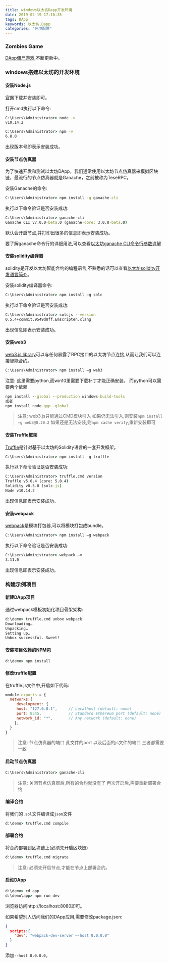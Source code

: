 ```yaml
---
title: windows以太坊Dapp开发环境
date: 2019-02-19 17:16:35
tags: DApp
keywords: 以太坊,Dapp
categories: "环境配置"
---
```

### Zombies Game
[DApp僵尸游戏](https://github.com/yuhongjing/ChainBlock_Zombies),不断更新中。
<!--more-->

### windows搭建以太坊的开发环境
#### 安装Node.js
[官网](https://nodejs.org/zh-cn/)下载并安装即可。  

打开cmd执行以下命令:
```cmd
C:\Users\Administrator> node -v
v10.14.2

C:\Users\Administrator> npm -v
6.8.0
```
出现版本号即表示安装成功。


#### 安装节点仿真器
为了快速开发和测试以太坊DApp，我们通常使用以太坊节点仿真器来模拟区块链，最流行的节点仿真器就是Ganache，之前被称为TeseRPC。

安装Ganache的命令:
```cmd
C:\Users\Administrator> npm install -g ganache-cli
```

执行以下命令验证是否安装成功:
```cmd
C:\Users\Administrator> ganache-cli
Ganache CLI v7.0.0-beta.0 (ganache-core: 3.0.0-beta.0)
```
默认会开启节点,并打印出很多的信息即表示安装成功。

要了解ganache命令行的详细用法,可以查看[以太坊ganache CLI命令行参数详解](https://my.oschina.net/u/3794778/blog/1799768)

#### 安装solidity编译器
solidity是开发以太坊智能合约的编程语言,不熟悉的话可以查看[以太坊solidity开发语言简介](https://my.oschina.net/u/3794778/blog/1799912)。

安装solidity编译器命令:
```cmd
C:\Users\Administrator> npm install –g solc
```

执行以下命令验证是否安装成功:
```cmd
C:\Users\Administrator> solcjs --version
0.5.4+commit.9549d8ff.Emscripten.clang
```
出现信息即表示安装成功。

#### 安装web3
[web3.js library](http://web3.tryblockchain.org/)可以与任何暴露了RPC接口的以太坊节点连接,从而让我们可以连接智能合约。

```cmd
C:\Users\Administrator> npm install –g web3
```

注意: 这里需要python,而win10里需要下载补丁才能正确安装。
而python可以需要两个依赖
```cmd
npm install --global --production windows-build-tools
或者
npm install node-gyp -global
```

> 注意: 
  web3.js只能通过CMD模块引入
  如果仍无法引入,则安装`npm install –g web3@0.20.2`
  如果还是无法安装,则`npm cache verify`,重新安装即可


#### 安装Truffle框架
[Truffle](http://truffle.tryblockchain.org/)是针对基于以太坊的Solidity语言的一套开发框架。
```cmd
C:\Users\Administrator> npm install –g truffle
```

执行以下命令验证是否安装成功:
```cmd
C:\Users\Administrator> truffle.cmd version
Truffle v5.0.4 (core: 5.0.4)
Solidity v0.5.0 (solc-js)
Node v10.14.2
```
出现信息即表示安装成功。

#### 安装webpack
[webpack](https://www.webpackjs.com/)是模块打包器,可以将模块打包成bundle。
```cmd 
C:\Users\Administrator> npm install –g webpack
```

执行以下命令验证是否安装成功:
```cmd
C:\Users\Administrator> webpack –v
3.11.0
```
出现信息即表示安装成功。

### 构建示例项目
#### 新建DApp项目
通过webpack模板初始化项目骨架架构:
```cmd
d:\demo> truffle.cmd unbox webpack
Downloading…
Unpacking…
Setting up…
Unbox successful. Sweet!
```

#### 安装项目依赖的NPM包
```cmd 
d:\demo> npm install
```

#### 修改truffle配置
在truffle.js文件中,开启如下代码:
```js
module.exports = {
  networks:{
     development: {
     host: "127.0.0.1",     // Localhost (default: none)
     port: 8545,            // Standard Ethereum port (default: none)
     network_id: "*",       // Any network (default: none)
    },
  }
}
```

> 注意:
  节点仿真器的端口
  此文件的port
  以及后面的js文件的端口
  三者都需要一致
 
#### 启动节点仿真器
```cmd
C:\Users\Administrator> ganache-cli
```
> 注意:
  关闭节点仿真器后,所有的合约就没有了
  再次开启后,需要重新部署合约

#### 编译合约
将我们的`.sol`文件编译成`json`文件
```cmd
d:\demo> truffle.cmd compile
```

#### 部署合约
将合约部署到区块链上(必须先开启区块链)
```cmd
d:\demo> truffle.cmd migrate
```

> 注意: 
  必须先开启节点,才能在节点上部署合约。

#### 启动DApp
```cmd
d:\demo> cd app
d:\demo\app> npm run dev
```
浏览器访问http://localhost:8080即可。

如果希望别人访问我们的DApp应用,需要修改package.json:
```json
{
  scripts:{
    "dev": "webpack-dev-server –-host 0.0.0.0"
  }
}
```
添加`--host 0.0.0.0`。
